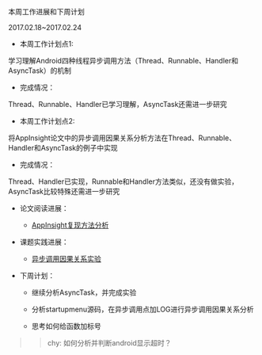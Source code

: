本周工作进展和下周计划

2017.02.18~2017.02.24

- 本周工作计划点1:

学习理解Android四种线程异步调用方法（Thread、Runnable、Handler和AsyncTask）的机制

- 完成情况：

Thread、Runnable、Handler已学习理解，AsyncTask还需进一步研究

- 本周工作计划点2:

将AppInsight论文中的异步调用因果关系分析方法在Thread、Runnable、Handler和AsyncTask的例子中实现

- 完成情况：

Thread、Handler已实现，Runnable和Handler方法类似，还没有做实验，AsyncTask比较特殊还需进一步研究

 
- 论文阅读进展：
  - [AppInsight复现方法分析](https://github.com/openthos/hci-analysis/blob/master/leilei/AppInsight%E5%A4%8D%E7%8E%B0/AppInsight%E5%A4%8D%E7%8E%B0%E6%96%B9%E6%B3%95%E5%88%86%E6%9E%90.md)


- 课题实践进展：
  - [异步调用因果关系实验](https://github.com/openthos/hci-analysis/tree/master/leilei/AppInsight%E5%A4%8D%E7%8E%B0)


- 下周计划：

  - 继续分析AsyncTask，并完成实验

  - 分析startupmenu源码，在异步调用点加LOG进行异步调用因果关系分析

  - 思考如何给函数加标号

>> chy: 如何分析并判断android显示超时？
